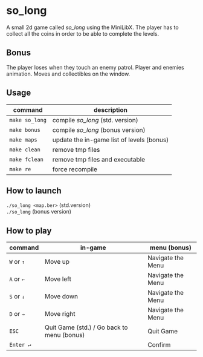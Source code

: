 # so_long
A small 2d game called *so_long* using the MiniLibX.
The player has to collect all the coins in order to be able to complete the levels.

## Bonus
The player loses when they touch an enemy patrol.
Player and enemies animation.
Moves and collectibles on the window.

## Usage
| command | description |
| ------- | ----------- |
| `make so_long` | compile *so_long* (std. version) |
| `make bonus` | compile *so_long* (bonus version) |
| `make maps` | update the in-game list of levels (bonus) |
| `make clean` | remove tmp files |
| `make fclean` | remove tmp files and executable |
| `make re` | force recompile |

## How to launch
`./so_long <map.ber>` (std.version) <br>
`./so_long` (bonus version)

## How to play
| command | in-game | menu (bonus) |
| ------- | ------- | --------------- |
| `W` or `↑` | Move up | Navigate the Menu |
| `A` or `←` | Move left | Navigate the Menu |
| `S` or `↓` | Move down | Navigate the Menu |
| `D` or `→` | Move right | Navigate the Menu |
| `ESC` | Quit Game (std.) / Go back to menu (bonus) | Quit Game |
| `Enter ↵` | | Confirm |
